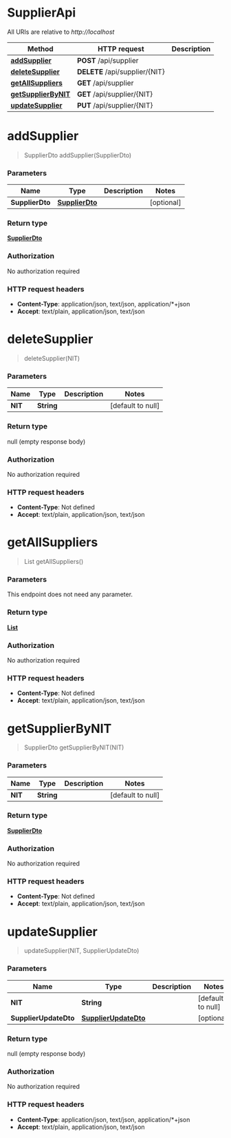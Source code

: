# SupplierApi

All URIs are relative to *http://localhost*

| Method | HTTP request | Description |
|------------- | ------------- | -------------|
| [**addSupplier**](SupplierApi.md#addSupplier) | **POST** /api/supplier |  |
| [**deleteSupplier**](SupplierApi.md#deleteSupplier) | **DELETE** /api/supplier/{NIT} |  |
| [**getAllSuppliers**](SupplierApi.md#getAllSuppliers) | **GET** /api/supplier |  |
| [**getSupplierByNIT**](SupplierApi.md#getSupplierByNIT) | **GET** /api/supplier/{NIT} |  |
| [**updateSupplier**](SupplierApi.md#updateSupplier) | **PUT** /api/supplier/{NIT} |  |


<a name="addSupplier"></a>
# **addSupplier**
> SupplierDto addSupplier(SupplierDto)



### Parameters

|Name | Type | Description  | Notes |
|------------- | ------------- | ------------- | -------------|
| **SupplierDto** | [**SupplierDto**](../Models/SupplierDto.md)|  | [optional] |

### Return type

[**SupplierDto**](../Models/SupplierDto.md)

### Authorization

No authorization required

### HTTP request headers

- **Content-Type**: application/json, text/json, application/*+json
- **Accept**: text/plain, application/json, text/json

<a name="deleteSupplier"></a>
# **deleteSupplier**
> deleteSupplier(NIT)



### Parameters

|Name | Type | Description  | Notes |
|------------- | ------------- | ------------- | -------------|
| **NIT** | **String**|  | [default to null] |

### Return type

null (empty response body)

### Authorization

No authorization required

### HTTP request headers

- **Content-Type**: Not defined
- **Accept**: text/plain, application/json, text/json

<a name="getAllSuppliers"></a>
# **getAllSuppliers**
> List getAllSuppliers()



### Parameters
This endpoint does not need any parameter.

### Return type

[**List**](../Models/SupplierDto.md)

### Authorization

No authorization required

### HTTP request headers

- **Content-Type**: Not defined
- **Accept**: text/plain, application/json, text/json

<a name="getSupplierByNIT"></a>
# **getSupplierByNIT**
> SupplierDto getSupplierByNIT(NIT)



### Parameters

|Name | Type | Description  | Notes |
|------------- | ------------- | ------------- | -------------|
| **NIT** | **String**|  | [default to null] |

### Return type

[**SupplierDto**](../Models/SupplierDto.md)

### Authorization

No authorization required

### HTTP request headers

- **Content-Type**: Not defined
- **Accept**: text/plain, application/json, text/json

<a name="updateSupplier"></a>
# **updateSupplier**
> updateSupplier(NIT, SupplierUpdateDto)



### Parameters

|Name | Type | Description  | Notes |
|------------- | ------------- | ------------- | -------------|
| **NIT** | **String**|  | [default to null] |
| **SupplierUpdateDto** | [**SupplierUpdateDto**](../Models/SupplierUpdateDto.md)|  | [optional] |

### Return type

null (empty response body)

### Authorization

No authorization required

### HTTP request headers

- **Content-Type**: application/json, text/json, application/*+json
- **Accept**: text/plain, application/json, text/json

